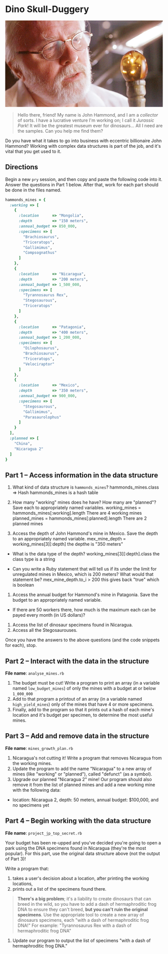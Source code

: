 # Dino Skull-Duggery

![John Hammond ponders the past](img/john_hammond.jpg)

> Hello there, friend! My name is John Hammond, and I am a *collector* of sorts. I have a lucrative venture I'm working on; I call it *Jurassic Park*! It will be the greatest museum ever for dinosaurs... All I need are the samples. Can you help me find them?

Do you have what it takes to go into business with eccentric billionaire John Hammond? Working with complex data structures is part of the job, and it's vital that you get used to it.

## Directions

Begin a new `pry` session, and then copy and paste the following code into it. Answer the questions in Part 1 below. After that, work for each part should be done in the files named.

```ruby
hammonds_mines = {
  :working => [
    {
      :location      => "Mongolia",
      :depth         => "150 meters",
      :annual_budget => 850_000,
      :specimens => [
        "Brachiosaurus",
        "Triceratops",
        "Gallimimus",
        "Compsognathus"
      ]
    },
    {
      :location      => "Nicaragua",
      :depth         => "200 meters",
      :annual_budget => 1_500_000,
      :specimens => [
        "Tyrannosaurus Rex",
        "Stegosaurous",
        "Triceratops"
      ]
    },
    {
      :location      => "Patagonia",
      :depth         => "400 meters",
      :annual_budget => 1_200_000,
      :specimens => [
        "Dilophosaurus",
        "Brachiosaurus",
        "Triceratops",
        "Velociraptor"
      ]
    },
    {
      :location      => "Mexico",
      :depth         => "350 meters",
      :annual_budget => 900_000,
      :specimens => [
        "Stegosaurous",
        "Gallimimus",
        "Parasaurolophus"
      ]
    }
  ],
  :planned => [
    "China",
    "Nicaragua 2"
  ]
}
```

## Part 1 &ndash; Access information in the data structure

1. What kind of data structure is `hammonds_mines`?
    hammonds_mines.class => Hash
    hammonds_mines is a hash table

1. How many "working" mines does he have? How many are "planned"? Save each to appropriately named variables.
    working_mines = hammonds_mines[:working].length
    There are 4 working mines
    planned_mines = hammonds_mines[:planned].length
    There are 2 planned mines

1. Access the depth of John Hammond's mine in Mexico. Save the depth to an appropriately named variable.
    mex_mine_depth = working_mines[3][:depth]
    the depthe is "350 meters"

  - What is the data type of the depth?
      working_mines[3][:depth].class
      the class type is a string

  - Can you write a Ruby statement that will tell us if its under the limit for unregulated mines in Mexico, which is 200 meters? What would that statement be?
      mex_mine_depth.to_i > 200
      this gives back "true" which is boolean

1. Access the annual budget for Hammond's mine in Patagonia. Save the budget to an appropriately named variable.
  - If there are 50 workers there, how much is the maximum each can be payed every month (in US dollars)?
1. Access the list of dinosaur specimens found in Nicaragua.
1. Access all the Stegosaurouses.

Once you have the answers to the above questions (and the code snippets for each), stop.

## Part 2 &ndash; Interact with the data in the structure

**File name**: `analyse_mines.rb`

1. The budget must be cut! Write a program to print an array (in a variable named `low_budget_mines`) of only the mines with a budget at or below `1_000_000`
1. Add to that program a printout of an array (in a variable named `high_yield_mines`) only of the mines that have 4 or more specimens.
1. Finally, add to the program so that it prints out a hash of each mine's location and it's budget per specimen, to determine the most useful mines.

## Part 3 &ndash; Add and remove data in the structure

**File name**: `mines_growth_plan.rb`

1. Nicaragua's not cutting it! Write a program that removes Nicaragua from the working mines.
1. Update the program to add the name "Nicaragua" to a new array of mines (like "working" or "planned"), called "defunct" (as a symbol).
1. Upgrade our planned "Nicaragua 2" mine! Our program should also remove it from the list of planned mines and add a new working mine with the following data:
  - location: Nicaragua 2, depth: 50 meters, annual budget: $100,000, and no specimens yet

## Part 4 &ndash; Begin working with the data structure

**File name**: `project_jp_top_secret.rb`

Your budget has been re-upped and you've decided you're going to open a park using the DNA specimens found in Nicaragua (they're the most popular). For this part, use the original data structure above (not the output of Part 3)!

Write a program that:

1. takes a user's decision about a location, after printing the working locations,
1. prints out a list of the specimens found there.

> **There's a big problem**; it's a liability to create dinosaurs that can breed in the wild, so you have to add a dash of hermaphroditic frog DNA to ensure they can't breed, **but you can't ruin the original specimens**. Use the appropriate tool to create a new array of dinosaurs specimens, each "with a dash of hermaphroditic frog DNA!" For example: "Tyrannosaurus Rex with a dash of hermaphroditic frog DNA"

1. Update our program to output the list of specimens "with a dash of hermaphroditic frog DNA."
